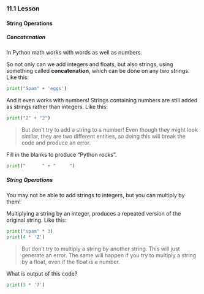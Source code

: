 ### 11.1 Lesson
#### String Operations

##### Concatenation

In Python math works with words as well as numbers.

So not only can we add integers and floats, but also strings, using something called **concatenation**, which can be done on any two strings. Like this:
``` Python
print("Spam" + 'eggs')
```

And it even works with numbers! Strings containing numbers are still added as strings rather than integers. Like this:
``` Python
print("2" + "2")
```

> But don’t try to add a string to a number! Even though they might look similar, they are two different entities, so doing this will break the code and produce an error.

Fill in the blanks to produce “Python rocks”.
``` Python
print("      " + "     ")
```

##### String Operations

You may not be able to add strings to integers, but you can multiply by them!

Multiplying a string by an integer, produces a repeated version of the original string. Like this:
``` Python
print("spam" * 3)
print(4 * '2')
```

> But don’t try to multiply a string by another string. This will just generate an error. The same will happen if you try to multiply a string by a float, even if the float is a number.

What is output of this code?
``` Python
print(3 * '7')
```